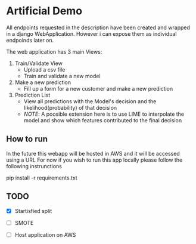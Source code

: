 # Artificial Demo

All endpoints requested in the description have been created and wrapped in a django WebApplication. However i can expose them as individual endpoinds later on. 

The web application has 3 main Views:
  1. Train/Validate View
     * Upload a csv file
     * Train and validate a new model
  2. Make a new prediction
     * Fill up a form for a new customer and make a new prediction 
  3. Prediction List
     * View all predictions with the Model's decision and the likelihood(probability) of that decision
     * *NOTE*: A poosible extension here is to use LIME to interpolate the model and show which features contributed to the final decision
  
  
## How to run 
In the future this webapp will be hosted in AWS and it will be accessed using a URL
For now if you wish to run this app locally please follow the following instrunctions

  pip install -r requirements.txt
  



## TODO
- [X] Startisfied split
- [ ] SMOTE
- [ ] Host application on AWS

